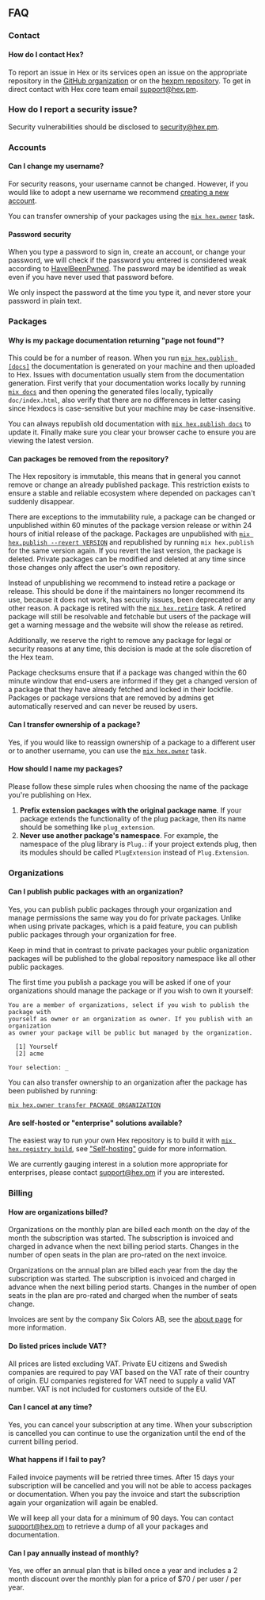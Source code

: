 ## FAQ

### Contact

#### How do I contact Hex?

To report an issue in Hex or its services open an issue on the appropriate repository in the [GitHub organization](https://github.com/hexpm) or on the [hexpm repository](https://github.com/hexpm/hexpm/issues).
To get in direct contact with Hex core team email [support@hex.pm](mailto:support@hex.pm).

### How do I report a security issue?

Security vulnerabilities should be disclosed to [security@hex.pm](mailto:security@hex.pm).

### Accounts

#### Can I change my username?

For security reasons, your username cannot be changed. However, if you would like to adopt a new
username we recommend [creating a new account](/signup).

You can transfer ownership of your packages using the [`mix hex.owner`](https://hexdocs.pm/hex/Mix.Tasks.Hex.Owner.html) task.

#### Password security

When you type a password to sign in, create an account, or change your password, we will check if the password you entered is considered weak according to [HaveIBeenPwned](https://haveibeenpwned.com/). The password may be identified as weak even if you have never used that password before.

We only inspect the password at the time you type it, and never store your password in plain text.

### Packages

#### Why is my package documentation returning "page not found"?

This could be for a number of reason. When you run [`mix hex.publish [docs]`](https://hexdocs.pm/hex/Mix.Tasks.Hex.Publish.html) the documentation is
generated on your machine and then uploaded to Hex. Issues with documentation usually stem from
the documentation generation. First verify that your documentation works locally by running
[`mix docs`](https://hexdocs.pm/ex_doc/Mix.Tasks.Docs.html) and then opening the generated files locally, typically `doc/index.html`, also verify
that there are no differences in letter casing since Hexdocs is case-sensitive but your machine
may be case-insensitive.

You can always republish old documentation with [`mix hex.publish docs`](https://hexdocs.pm/hex/Mix.Tasks.Hex.Publish.html) to update it. Finally make
sure you clear your browser cache to ensure you are viewing the latest version.

#### Can packages be removed from the repository?

The Hex repository is immutable, this means that in general you cannot remove or change an already
published package. This restriction exists to ensure a stable and reliable ecosystem where
depended on packages can't suddenly disappear.

There are exceptions to the immutability rule, a package can be changed or unpublished within 60
minutes of the package version release or within 24 hours of initial release of the package.
Packages are unpublished with [`mix hex.publish --revert VERSION`](https://hexdocs.pm/hex/Mix.Tasks.Hex.Publish.html#module-reverting-a-package) and republished by running
`mix hex.publish` for the same version again. If you revert the last version, the package is deleted.
Private packages can be modified and deleted at any time since those changes only affect the user's
own repository.

Instead of unpublishing we recommend to instead retire a package or release. This should be done
if the maintainers no longer recommend its use, because it does not work, has security issues,
been deprecated or any other reason. A package is retired with the [`mix hex.retire`](https://hexdocs.pm/hex/Mix.Tasks.Hex.Retire.html) task. A
retired package will still be resolvable and fetchable but users of the package will get a warning
message and the website will show the release as retired.

Additionally, we reserve the right to remove any package for legal or security reasons at any
time, this decision is made at the sole discretion of the Hex team.

Package checksums ensure that if a package was changed within the 60 minute window that end-users
are informed if they get a changed version of a package that they have already fetched and locked
in their lockfile. Packages or package versions that are removed by admins get automatically
reserved and can never be reused by users.

#### Can I transfer ownership of a package?

Yes, if you would like to reassign ownership of a package to a different user or to another
username, you can use the [`mix hex.owner`](https://hexdocs.pm/hex/Mix.Tasks.Hex.Owner.html) task.

#### How should I name my packages?

Please follow these simple rules when choosing the name of the package you're publishing on Hex.

1. **Prefix extension packages with the original package name**. If your package extends the
functionality of the plug package, then its name should be something like `plug_extension`.
2. **Never use another package's namespace**. For example, the namespace of the plug library is
`Plug.`: if your project extends plug, then its modules should be called `PlugExtension` instead
of `Plug.Extension`.

### Organizations

#### Can I publish public packages with an organization?

Yes, you can publish public packages through your organization and manage permissions the same way
you do for private packages. Unlike when using private packages, which is a paid feature, you can
publish public packages through your organization for free.

Keep in mind that in contrast to private packages your public organization packages will be
published to the global repository namespace like all other public packages.

The first time you publish a package you will be asked if one of your organizations should manage
the package or if you wish to own it yourself:

```
You are a member of organizations, select if you wish to publish the package with
yourself as owner or an organization as owner. If you publish with an organization
as owner your package will be public but managed by the organization.

  [1] Yourself
  [2] acme

Your selection: _
```

You can also transfer ownership to an organization after the package has been published by
running:

[`mix hex.owner transfer PACKAGE ORGANIZATION`](https://hexdocs.pm/hex/Mix.Tasks.Hex.Owner.html)

#### Are self-hosted or "enterprise" solutions available?

The easiest way to run your own Hex repository is to build it with
[`mix hex.registry build`](https://hexdocs.pm/hex/Mix.Tasks.Hex.Registry.html),
see ["Self-hosting"](/docs/self_hosting) guide for more information.

We are currently gauging interest in a solution more appropriate for enterprises, please contact
[support@hex.pm](mailto:support@hex.pm) if you are interested.

### Billing

#### How are organizations billed?

Organizations on the monthly plan are billed each month on the day of the month the subscription
was started. The subscription is invoiced and charged in advance when the next billing period
starts. Changes in the number of open seats in the plan are pro-rated on the next invoice.

Organizations on the annual plan are billed each year from the day the subscription was started.
The subscription is invoiced and charged in advance when the next billing period starts. Changes
in the number of open seats in the plan are pro-rated and charged when the number of seats change.

Invoices are sent by the company Six Colors AB, see the [about page](/about) for more information.

#### Do listed prices include VAT?

All prices are listed excluding VAT. Private EU citizens and Swedish companies are required to pay
VAT based on the VAT rate of their country of origin. EU companies registered for VAT need to
supply a valid VAT number. VAT is not included for customers outside of the EU.

#### Can I cancel at any time?

Yes, you can cancel your subscription at any time. When your subscription is cancelled you can
continue to use the organization until the end of the current billing period.

#### What happens if I fail to pay?

Failed invoice payments will be retried three times. After 15 days your subscription will be
cancelled and you will not be able to access packages or documentation. When you pay the invoice
and start the subscription again your organization will again be enabled.

We will keep all your data for a minimum of 90 days. You can contact
[support@hex.pm](mailto:support@hex.pm) to retrieve a dump of all your packages and documentation.

#### Can I pay annually instead of monthly?

Yes, we offer an annual plan that is billed once a year and includes a 2 month discount over the
monthly plan for a price of $70 / per user / per year.
